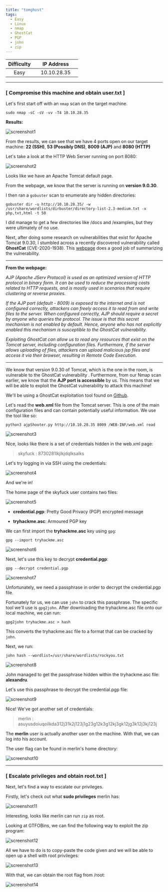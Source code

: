 ```yaml
---
title: "tomghost"
tags:
  - Easy
  - Linux
  - nmap
  - GhostCat
  - PGP
  - john
  - zip
---
```


| Difficulty |  |  IP Address   |  |
| :--------: |--| :-----------: |--|
|    Easy    |  |  10.10.28.35  |  |

---

### [ Compromise this machine and obtain user.txt ]

Let's first start off with an `nmap` scan on the target machine.

```
sudo nmap -sC -sV -vv -T4 10.10.28.35
```

**Results:**

![screenshot1](../assets/images/tomghost/screenshot1.png)

From the results, we can see that we have 4 ports open on our target machine: **22 (SSH)**, **53 (Possibly DNS)**, **8009 (AJP)** and **8080 (HTTP)**

Let's take a look at the HTTP Web Server running on port 8080:

![screenshot2](../assets/images/tomghost/screenshot2.png)

Looks like we have an Apache Tomcat default page. 

From the webpage, we know that the server is running on **version 9.0.30**.

I then ran a `gobuster` scan to enumerate any hidden directories:

```
gobuster dir -u http://10.10.28.35/ -w /usr/share/wordlists/dirbuster/directory-list-2.3-medium.txt -x php,txt,html -t 50
```

I did manage to get a few directories like /docs and /examples, but they were ultimately of no use.

Next, after doing some research on vulnerabilities that exist for Apache Tomcat 9.0.30, I stumbled across a recently discovered vulnerability called **GhostCat** (CVE-2020-1938). This [webpage](https://scottc130.medium.com/understanding-the-ghost-cat-vulnerability-cve-2020-1938-79ceae327599) does a good job of summarizing the vulnerability.

---

**From the webpage:** 

*AJP (Apache JServ Protocol) is used as an optimized version of HTTP protocol in binary form. It can be used to reduce the processing costs related to HTTP requests, and is mostly used in scenarios that require clustering or reverse proxies.*

*If the AJP port (default - 8009) is exposed to the internet and is not configured correctly, attackers can freely access it to read from and write files to the server. When configured correctly, AJP should require a secret by anyone who queries the protocol. The issue is that this secret mechanism is not enabled by default. Hence, anyone who has not explicitly enabled this mechanism is susceptible to the GhostCat vulnerability.* 

*Exploiting GhostCat can allow us to read any resources that exist on the Tomcat server, including configuration files. Furthermore, if the server allows uploading of files, attackers can upload malicious jsp files and access it via their browser, resulting in Remote Code Execution.*

---

We know that version 9.0.30 of Tomcat, which is the one in the room, is vulnerable to the GhostCat vulnerability . Furthermore, from our Nmap scan earlier, we know that the **AJP port is accessible** by us. This means that we will be able to exploit the GhostCat vulnerability to attack this machine!

We'll be using a GhostCat exploitation tool found on [Github](https://github.com/00theway/Ghostcat-CNVD-2020-10487).

Let's read the **web.xml** file from the Tomcat server. This is one of the main configuration files and can contain potentially useful information. We use the tool like so:

```
python3 ajpShooter.py http://10.10.28.35 8009 /WEB-INF/web.xml read
```

![screenshot3](../assets/images/tomghost/screenshot3.png)

Nice, looks like there is a set of credentials hidden in the web.xml page:

> skyfuck : 8730281lkjlkjdqlksalks

Let's try logging in via SSH using the credentials:

![screenshot4](../assets/images/tomghost/screenshot4.png)

And we're in!

The home page of the skyfuck user contains two files:

![screenshot5](../assets/images/tomghost/screenshot5.png)

* **credential.pgp**: Pretty Good Privacy (PGP) encrypted message

* **tryhackme.asc**: Armoured PGP key

We can first import the **tryhackme.asc** key using `gpg`:

```
gpg --import tryhackme.asc
```

![screenshot6](../assets/images/tomghost/screenshot6.png)

Next, let's use this key to decrypt **credential.pgp**:

```
gpg --decrypt credential.pgp
```

![screenshot7](../assets/images/tomghost/screenshot7.png)

Unfortunately, we need a passphrase in order to decrypt the credential.pgp file.

Fortunately for us, we can use `john` to crack this passphrase. The specific tool we'll use is `gpg2john`. After downloading the tryhackme.asc file onto our local machine, we can run:

```
gpg2john tryhackme.asc > hash
```

This converts the tryhackme.asc file to a format that can be cracked by `john`.

Next, we run:

```
john hash --wordlist=/usr/share/wordlists/rockyou.txt
```

![screenshot8](../assets/images/tomghost/screenshot8.png)

John managed to get the passphrase hidden within the tryhackme.asc file: **alexandru**.

Let's use this passphrase to decrypt the credential.pgp file:

![screenshot9](../assets/images/tomghost/screenshot9.png)

Nice! We've got another set of credentials: 

> merlin : asuyusdoiuqoilkda312j31k2j123j1g23g12k3g12kj3gk12jg3k12j3kj123j

The **merlin** user is actually another user on the machine. With that, we can log into his account. 

The user flag can be found in merlin's home directory:

![screenshot10](../assets/images/tomghost/screenshot10.png)

---

### [ Escalate privileges and obtain root.txt ]

Next, let's find a way to escalate our privileges.

Firstly, let's check out what **sudo privileges** merlin has:

![screenshot11](../assets/images/tomghost/screenshot11.png)

Interesting, looks like merlin can run `zip` as root.

Looking at GTFOBins, we can find the following way to exploit the zip program:

![screenshot12](../assets/images/tomghost/screenshot12.png)

All we have to do is to copy-paste the code given and we will be able to open up a shell with root privileges:

![screenshot13](../assets/images/tomghost/screenshot13.png)

With that, we can obtain the root flag from /root:

![screenshot14](../assets/images/tomghost/screenshot14.png)

